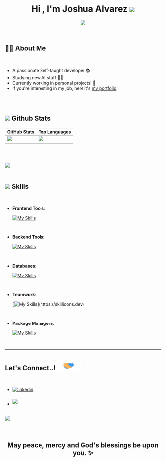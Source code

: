 
<h1 align="center"><b>Hi , I'm Joshua Alvarez </b><img src="https://media.giphy.com/media/hvRJCLFzcasrR4ia7z/giphy.gif" width="35"></h1>
<!--  -->
<p align="center">
  <a href="https://github.com/DenverCoder1/readme-typing-svg"><img src="https://readme-typing-svg.herokuapp.com?font=Time+New+Roman&color=cyan&size=25&center=true&vCenter=true&width=600&height=100&lines=Discipline+is+everything...💪;Frontend+Developer+✨;Backend+Developer+🧠🖥;Full+Stack+Developer+🚀;Software+Engineer+👨‍🎓;Apassionate+by+technology+👨‍💻;Active+Learner/Researcher+📚;Love+to+learn+new+stuffs...<3"></a>
</p>

<br>

## 👨‍💻 About Me

<br>

- A passionate Self-taught developer 📚
- Studying new AI stuff 👨‍💻
- Currently working in personal projects! 🚀
- If you're interesting in my job, here it's [my portfolio](https://joshuayherrera.com)

<br><br>

## <img src="https://media.giphy.com/media/iY8CRBdQXODJSCERIr/giphy.gif" width="35"><b> Github Stats </b>
<p align="center">
  
| GitHub Stats | Top Languages |
|--------------|----------------|
| <img src="https://github-readme-stats.vercel.app/api?username=joshuayherrera&theme=tokyonight&show_icons=true&hide_border=false&count_private=true" width="400"/> | <img src="https://github-readme-stats.vercel.app/api/top-langs/?username=joshuayherrera&theme=tokyonight&show_icons=true&hide_border=false&layout=compact" width="350"/> |

</p>

<br>
<br>

<img src="https://user-images.githubusercontent.com/73097560/115834477-dbab4500-a447-11eb-908a-139a6edaec5c.gif"><br><br>

## <img src="https://media2.giphy.com/media/QssGEmpkyEOhBCb7e1/giphy.gif?cid=ecf05e47a0n3gi1bfqntqmob8g9aid1oyj2wr3ds3mg700bl&rid=giphy.gif" width ="25"><b> Skills</b>
<br>

<p align="center">

- **Frontend Tools**:
    
    [![My Skills](https://skillicons.dev/icons?i=html,css,js,ts,figma,react,nextjs,vite,tailwind)](https://skillicons.dev)

<br>

- **Backend Tools**:

  [![My Skills](https://skillicons.dev/icons?i=ts,nodejs,express,nestjs,postman,docker)](https://skillicons.dev)

<br>

- **Databases**:

    [![My Skills](https://skillicons.dev/icons?i=mysql,sqlite,postgres,mongodb,supabase)](https://skillicons.dev)

<br>

- **Teamwork**:

    [![My Skills](https://skillicons.dev/icons?i=git,github,discord,gmail,notion,)](https://skillicons.dev)	

<br>

- **Package Managers**:

    [![My Skills](https://skillicons.dev/icons?i=bun,npm,pnpm)](https://skillicons.dev)

</p>

<br>

-----


## <b> Let's Connect..!</b><img src="https://github.com/0xAbdulKhalid/0xAbdulKhalid/raw/main/assets/mdImages/handshake.gif" width ="80">
<br>
<div align='left'>

<ul>

<li>
<a href="https://www.linkedin.com/in/joshuayherrera" target="_blank">
<img src="https://img.shields.io/badge/linkedin:  Joshua Alvarez-%2300acee.svg?color=405DE6&style=for-the-badge&logo=linkedin&logoColor=white" alt=linkedin style="margin-bottom: 5px;"/>
</a>
</li>

<br>

<li>
<a href="mailto:joshuayherrera@gmail.com" target="_blank">
<img src="https://img.shields.io/badge/gmail:  Joshua Alvarez-%23EA4335.svg?style=for-the-badge&logo=gmail&logoColor=white" t=mail style="margin-bottom: 5px;" />
</a>
</li>
	
</ul>
</div>

<br>
<img src="https://user-images.githubusercontent.com/73097560/115834477-dbab4500-a447-11eb-908a-139a6edaec5c.gif">
<br>
<br>
<br>

<div align='center'>

## <b>May peace, mercy and God's blessings be upon you. ✨</b>

</div>
<br>
<br>
<br>
<br>
